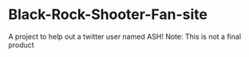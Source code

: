 # Black-Rock-Shooter-Fan-site
A project to help out a twitter user named ASH! 
Note: This is not a final product
